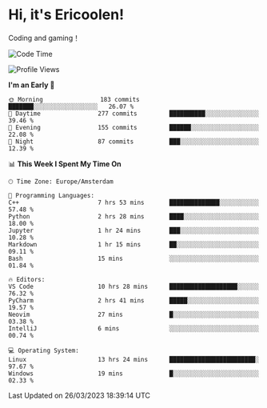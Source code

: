 # Hi, it's Ericoolen!
Coding and gaming！

<!--START_SECTION:waka-->
![Code Time](http://img.shields.io/badge/Code%20Time-716%20hrs%2012%20mins-blue)

![Profile Views](http://img.shields.io/badge/Profile%20Views-28-blue)

**I'm an Early 🐤** 

```text
🌞 Morning                183 commits         ███████░░░░░░░░░░░░░░░░░░   26.07 % 
🌆 Daytime                277 commits         ██████████░░░░░░░░░░░░░░░   39.46 % 
🌃 Evening                155 commits         ██████░░░░░░░░░░░░░░░░░░░   22.08 % 
🌙 Night                  87 commits          ███░░░░░░░░░░░░░░░░░░░░░░   12.39 % 
```


📊 **This Week I Spent My Time On** 

```text
🕑︎ Time Zone: Europe/Amsterdam

💬 Programming Languages: 
C++                      7 hrs 53 mins       ██████████████░░░░░░░░░░░   57.48 % 
Python                   2 hrs 28 mins       ████░░░░░░░░░░░░░░░░░░░░░   18.00 % 
Jupyter                  1 hr 24 mins        ███░░░░░░░░░░░░░░░░░░░░░░   10.28 % 
Markdown                 1 hr 15 mins        ██░░░░░░░░░░░░░░░░░░░░░░░   09.11 % 
Bash                     15 mins             ░░░░░░░░░░░░░░░░░░░░░░░░░   01.84 % 

🔥 Editors: 
VS Code                  10 hrs 28 mins      ███████████████████░░░░░░   76.32 % 
PyCharm                  2 hrs 41 mins       █████░░░░░░░░░░░░░░░░░░░░   19.57 % 
Neovim                   27 mins             █░░░░░░░░░░░░░░░░░░░░░░░░   03.38 % 
IntelliJ                 6 mins              ░░░░░░░░░░░░░░░░░░░░░░░░░   00.74 % 

💻 Operating System: 
Linux                    13 hrs 24 mins      ████████████████████████░   97.67 % 
Windows                  19 mins             █░░░░░░░░░░░░░░░░░░░░░░░░   02.33 % 
```


 Last Updated on 26/03/2023 18:39:14 UTC
<!--END_SECTION:waka-->


